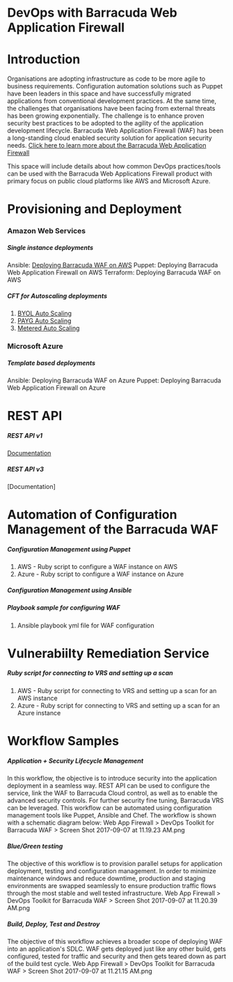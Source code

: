 # DevOps with Barracuda Web Application Firewall

# Introduction

Organisations are adopting infrastructure as code to be more agile to business requirements. Configuration automation solutions such as Puppet have been leaders in this space and have successfully migrated applications from conventional development practices. At the same time, the challenges that organisations have been facing from external threats has been growing exponentially. The challenge is to enhance proven security best practices to be adopted to the agility of the application development lifecycle. Barracuda Web Application Firewall (WAF) has been a long-standing cloud enabled security solution for application security needs. [Click here to learn more about the Barracuda Web Application Firewall](https://campus.barracuda.com/product/webapplicationfirewall/) 

This space will include details about how common DevOps practices/tools can be used with the Barracuda Web Applications Firewall product with primary focus on public cloud platforms like AWS and Microsoft Azure.

# Provisioning and Deployment
### Amazon Web Services
##### Single instance deployments
Ansible: [Deploying Barracuda WAF on AWS](https://github.com/barracudanetworks/waf-automation/blob/master/waf-ansible/waf_ec2.yml)
Puppet: Deploying Barracuda Web Application Firewall on AWS
Terraform: Deploying Barracuda WAF on AWS
##### CFT for Autoscaling deployments
1. [BYOL Auto Scaling](https://campus.barracuda.com/product/webapplicationfirewall/article/WAF/BYOLAutoScaling/)
2. [PAYG Auto Scaling](https://campus.barracuda.com/product/webapplicationfirewall/article/display/BWAFv76/73007159/)
3. [Metered Auto Scaling](https://campus.barracuda.com/product/webapplicationfirewall/article/display/BWAFv76/68361418/)
### Microsoft Azure
##### Template based deployments
Ansible: Deploying Barracuda WAF on Azure
Puppet: Deploying Barracuda Web Application Firewall on Azure
# REST API
##### REST API v1
[Documentation](https://campus.barracuda.com/product/webapplicationfirewall/article/WAF/RESTAPI/)
##### REST API v3
[Documentation]
# Automation of Configuration Management of the Barracuda WAF
##### Configuration Management using Puppet
1. AWS - Ruby script to configure a WAF instance on AWS
2. Azure - Ruby script to configure a WAF instance on Azure
##### Configuration Management using Ansible
##### Playbook sample for configuring WAF
1. Ansible playbook yml file for WAF configuration
# Vulnerabiilty Remediation Service
##### Ruby script for connecting to VRS and setting up a scan
1. AWS - Ruby script for connecting to VRS and setting up a scan for an AWS instance
2. Azure - Ruby script for connecting to VRS and setting up a scan for an Azure instance
# Workflow Samples
##### Application + Security Lifecycle Management
In this workflow, the objective is to introduce security into the application deployment in a seamless way. REST API can be used to configure the service, link the WAF to Barracuda Cloud control, as well as to enable the advanced security controls. For further security fine tuning, Barracuda VRS can be leveraged. This workflow can be automated using configuration management tools like Puppet, Ansible and Chef. The workflow is shown with a schematic diagram below:
Web App Firewall > DevOps Toolkit for Barracuda WAF > Screen Shot 2017-09-07 at 11.19.23 AM.png
##### Blue/Green testing
The objective of this workflow is to provision parallel setups for application deployment, testing and configuration management. In order to minimize maintenance windows and reduce downtime, production and staging environments are swapped seamlessly to ensure production traffic flows through the most stable and well tested infrastructure.
Web App Firewall > DevOps Toolkit for Barracuda WAF > Screen Shot 2017-09-07 at 11.20.39 AM.png
##### Build, Deploy, Test and Destroy
The objective of this workflow achieves a broader scope of deploying WAF into an application's SDLC. WAF gets deployed just like any other build, gets configured, tested for traffic and security and then gets teared down as part of the build test cycle.
Web App Firewall > DevOps Toolkit for Barracuda WAF > Screen Shot 2017-09-07 at 11.21.15 AM.png


